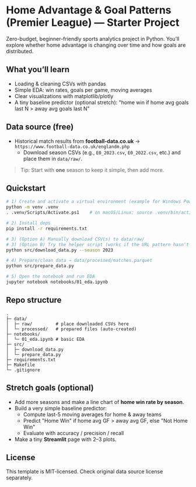 # Home Advantage & Goal Patterns (Premier League) — Starter Project

Zero-budget, beginner-friendly sports analytics project in Python.
You’ll explore whether home advantage is changing over time and how goals are distributed.

## What you’ll learn
- Loading & cleaning CSVs with pandas
- Simple EDA: win rates, goals per game, moving averages
- Clear visualizations with matplotlib/plotly
- A tiny baseline predictor (optional stretch): "home win if home avg goals last N > away avg goals last N"

## Data source (free)
- Historical match results from **football-data.co.uk** → `https://www.football-data.co.uk/englandm.php`
  - Download season CSVs (e.g., `E0_2023.csv`, `E0_2022.csv`, etc.) and place them in `data/raw/`.

> Tip: Start with **one** season to keep it simple, then add more.

## Quickstart
```bash
# 1) Create and activate a virtual environment (example for Windows PowerShell)
python -m venv .venv
. .venv/Scripts/Activate.ps1    # on macOS/Linux: source .venv/bin/activate

# 2) Install deps
pip install -r requirements.txt

# 3) (Option A) Manually download CSV(s) to data/raw/
# 3) (Option B) Try the helper script (works if the URL pattern hasn't changed):
python src/download_data.py --season 2023

# 4) Prepare/clean data → data/processed/matches.parquet
python src/prepare_data.py

# 5) Open the notebook and run EDA
jupyter notebook notebooks/01_eda.ipynb
```

## Repo structure
```
.
├─ data/
│  ├─ raw/         # place downloaded CSVs here
│  └─ processed/   # prepared files (auto-created)
├─ notebooks/
│  └─ 01_eda.ipynb # basic EDA
├─ src/
│  ├─ download_data.py
│  └─ prepare_data.py
├─ requirements.txt
├─ Makefile
└─ .gitignore
```

## Stretch goals (optional)
- Add more seasons and make a line chart of **home win rate by season**.
- Build a very simple baseline predictor:
  - Compute last-5 moving averages for home & away teams
  - Predict "Home Win" if home avg GF > away avg GF, else "Not Home Win"
  - Evaluate with accuracy / precision / recall
- Make a tiny **Streamlit** page with 2–3 plots.

## License
This template is MIT-licensed. Check original data source license separately.